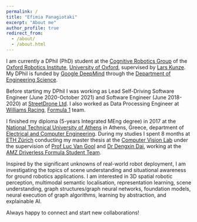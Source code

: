 ```yaml
---
permalink: /
title: "Efimia Panagiotaki"
excerpt: "About me"
author_profile: true
redirect_from: 
  - /about/
  - /about.html
---
```


I am currently a DPhil (PhD) student at the [Cognitive Robotics Group](https://ori.ox.ac.uk/labs/cognitive-robotics-group/) of the [Oxford Robotics Institute](https://ori.ox.ac.uk/), [University of Oxford](https://www.ox.ac.uk/), supervised by [Lars Kunze](https://scholar.google.co.uk/citations?user=TLC0azYAAAAJ&hl=en). My DPhil is funded by [Google DeepMind](https://deepmind.google/) through the [Department of Engineering Science](https://eng.ox.ac.uk/). 

Before starting my DPhil I was working as Lead Self-Driving Software Engineer (June 2020-October 2021) and Software Engineer (June 2018-2020) at [StreetDrone Ltd](https://www.streetdrone.com/). I also worked as Data Processing Engineer at [Williams Racing](https://www.williamsf1.com/), [Formula 1](https://www.formula1.com/) team.

I finished my diploma (5-years Integrated MEng degree) in 2017 at the [National Technical University of Athens](https://www.ntua.gr/en/) in Athens, Greece, department of [Electrical and Computer Engineering](https://www.ece.ntua.gr/en). During my studies I spent 8 months at [ETH Zürich](https://ethz.ch/en.html) conducting my master thesis at the [Computer Vision Lab](https://vision.ee.ethz.ch/) under the supervision of [Prof Luc Van Gool](https://scholar.google.co.uk/citations?user=TwMib_QAAAAJ&hl=en) and [Dr Dengxin Dai](https://scholar.google.co.uk/citations?user=T51W57YAAAAJ&hl=en), working at the [AMZ Driverless Formula Student Team](https://www.amzracing.ch/en).

Inspired by the significant unknowns of real-world robot deployment, I am investigating the topics of scene understanding and situational awareness for ground robotics applications. I am interested in 3D spatial robotic perception, multimodal semantic localisation, representation learning, scene understanding, graph structures/graph neural networks, foundation models, neural execution of graph algorithms, learning by abstraction, and explainable AI.

Always happy to connect and start new collaborations!



